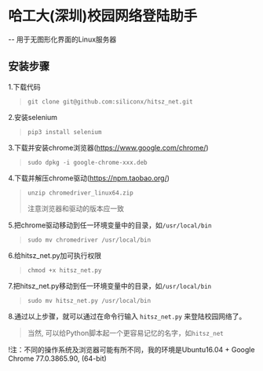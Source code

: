 # 哈工大(深圳)校园网络登陆助手
-- 用于无图形化界面的Linux服务器

## 安装步骤

1.下载代码
>`git clone git@github.com:siliconx/hitsz_net.git`

2.安装selenium
>`pip3 install selenium`

3.下载并安装chrome浏览器(https://www.google.com/chrome/)
>`sudo dpkg -i google-chrome-xxx.deb`

4.下载并解压chrome驱动(https://npm.taobao.org/)
>`unzip chromedriver_linux64.zip`
>
>注意浏览器和驱动的版本应一致

5.把chrome驱动移动到任一环境变量中的目录，如`/usr/local/bin`
>`sudo mv chromedriver /usr/local/bin`

6.给hitsz_net.py加可执行权限
>`chmod +x hitsz_net.py`

7.把hitsz_net.py移动到任一环境变量中的目录，如`/usr/local/bin`
>`sudo mv hitsz_net.py /usr/local/bin`

8.通过以上步骤，就可以通过在命令行输入 `hitsz_net.py` 来登陆校园网络了。
>当然, 可以给Python脚本起一个更容易记忆的名字，如`hitsz_net`

!注：不同的操作系统及浏览器可能有所不同，我的环境是Ubuntu16.04 + Google Chrome 77.0.3865.90, (64-bit)
